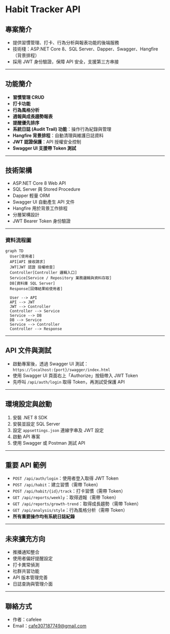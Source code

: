 # Habit Tracker API

## 專案簡介

- 提供習慣管理、打卡、行為分析與報表功能的後端服務  
- 技術棧：ASP.NET Core 8、SQL Server、Dapper、Swagger、Hangfire（背景排程）  
- 採用 JWT 身份驗證，保障 API 安全，支援第三方串接  

---

## 功能簡介

- **習慣管理 CRUD**  
- **打卡功能**  
- **行為風格分析**  
- **週報與成長趨勢報表**  
- **提醒優先排序**  
- **系統日誌 (Audit Trail) 功能**：操作行為紀錄與管理  
- **Hangfire 背景排程**：自動清理與維護日誌資料  
- **JWT 認證保護**：API 授權安全控制  
- **Swagger UI 支援帶 Token 測試**  

---

## 技術架構

- ASP.NET Core 8 Web API  
- SQL Server 與 Stored Procedure  
- Dapper 輕量 ORM  
- Swagger UI 自動產生 API 文件  
- Hangfire 用於背景工作排程  
- 分層架構設計  
- JWT Bearer Token 身份驗證  

---

### 資料流程圖

```mermaid
graph TD
  User[使用者]
  API[API 接收請求]
  JWT[JWT 認證 授權檢查]
  Controller[Controller 邏輯入口]
  Service[Service / Repository 業務邏輯與資料存取]
  DB[資料庫 SQL Server]
  Response[回傳結果給使用者]

  User --> API
  API --> JWT
  JWT --> Controller
  Controller --> Service
  Service --> DB
  DB --> Service
  Service --> Controller
  Controller --> Response

```
---

## API 文件與測試

- 啟動專案後，透過 Swagger UI 測試：  
  `https://localhost:{port}/swagger/index.html`  
- 使用 Swagger UI 頁面右上「Authorize」按鈕帶入 JWT Token  
- 先呼叫 `/api/auth/login` 取得 Token，再測試受保護 API  

---

## 環境設定與啟動

1. 安裝 .NET 8 SDK  
2. 安裝並設定 SQL Server  
3. 設定 `appsettings.json` 連線字串及 JWT 設定  
4. 啟動 API 專案  
5. 使用 Swagger 或 Postman 測試 API  

---

## 重要 API 範例

- `POST /api/auth/login`：使用者登入取得 JWT Token  
- `POST /api/habit`：建立習慣（需帶 Token）  
- `POST /api/habit/{id}/track`：打卡習慣（需帶 Token）  
- `GET /api/reports/weekly`：取得週報（需帶 Token）  
- `GET /api/reports/growth-trend`：取得成長趨勢（需帶 Token）  
- `GET /api/analysis/style`：行為風格分析（需帶 Token）  
- **所有重要操作均有系統日誌紀錄**  

---

## 未來擴充方向

- 推播通知整合  
- 使用者偏好提醒設定  
- 打卡異常偵測  
- 社群共習功能  
- API 版本管理完善  
- 日誌查詢與管理介面  

---

## 聯絡方式

- 作者：cafelee  
- Email：cafe307187749@gmail.com
